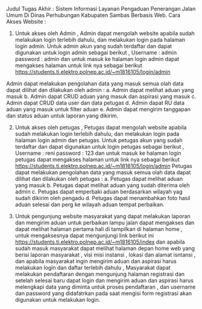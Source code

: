 Judul Tugas Akhir : Sistem Informasi Layanan Pengaduan Penerangan Jalan Umum Di Dinas Perhubungan Kabupaten Sambas Berbasis Web.
Cara Akses Website :
1.	Untuk akses oleh Admin , Admin dapat mengolah website apabila sudah melakukan login terlebih dahulu, dan melakukan login pada halaman login admin. Untuk admin akun yang sudah terdaftar dan dapat digunakan untuk login admin sebagai berikut , Username : admin password : admin dan untuk masuk ke halaman login admin dapat mengakses halaman untuk link nya sebagai berikut https://students.ti.elektro.polnep.ac.id/~m1816105/login/admin 

Admin dapat melakukan pengolahan data yang masuk semua olah data dapat dilihat dan dilakukan oleh admin :
a.	Admin dapat melihat aduan yang masuk 
b.	Admin dapat CRUD aduan yang masuk dan aspirasi yang masuk
c.	Admin dapat CRUD data user dan data petugas
d.	Admin dapat RU data aduan yang masuk untuk filter aduan
e.	Admin dapat mengirim tanggapan dan status aduan untuk laporan yang dikirim.

2.	Untuk akses oleh petugas , Petugas  dapat mengolah website apabila sudah melakukan login terlebih dahulu, dan melakukan login pada halaman login admin dan petugas. Untuk petugas akun yang sudah terdaftar dan dapat digunakan untuk login petugas sebagai berikut , Username : reni password : 123 dan untuk masuk ke halaman login petugas dapat mengakses halaman untuk link nya sebagai berikut https://students.ti.elektro.polnep.ac.id/~m1816105/login/admin
Petugas dapat melakukan pengolahan data yang masuk semua olah data dapat dilihat dan dilakukan oleh petugas :
a.	Petugas dapat melihat aduan yang masuk 
b.	Petugas dapat melihat aduan yang sudah diterima oleh admin
c.	Petugas dapat emperbaki aduan berdasarkan wilayah yag sudah dikirim oleh pengadu
d.	Petugas dapat menambahkan foto hasil aduan selesai dan perg ke wilayah aduan tempat perbaikan.

3.	Untuk pengunjung website masyarakat yang dapat melakukan laporan dan mengirim aduan untuk perbaikan lampu jalan dapat mengakses dan dapat melihat halaman pertama hali di tampilkan di halaman home , untuk mengaksesnya dapat mengunjungi link berikut ini https://students.ti.elektro.polnep.ac.id/~m1816105/index dan apabila sudah masuk masyarakat dapat melihat halaman depan home web yang berisi laporan masyarakat , visi misi instansi , lokasi dan alamat isntansi , dan apabila masyarakat ingin mengirim aduan dan aspirasi harus melakukan login dan daftar terlebih dahulu , Masyarakat dapat melakukan pendaftaran dengan mengunjung halaman registrasi dan setelah selesai baru dapat login dan mengirim aduan dan aspirasi harus melengkapi data yang diminta untuk proses pendaftaran , dan username dan password yang didafatrkan pada saat mengisi form registrasi akan digunakan untuk melakukan login. 


